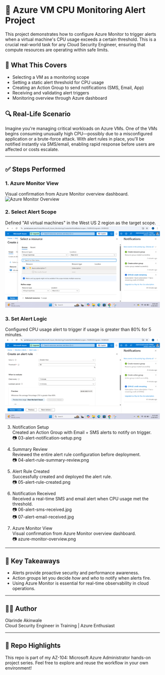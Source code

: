 # 🚨 Azure VM CPU Monitoring Alert Project

This project demonstrates how to configure Azure Monitor to trigger alerts when a virtual machine's CPU usage exceeds a certain threshold. This is a crucial real-world task for any Cloud Security Engineer, ensuring that compute resources are operating within safe limits.

## 🔧 What This Covers

- Selecting a VM as a monitoring scope
- Setting a static alert threshold for CPU usage
- Creating an Action Group to send notifications (SMS, Email, App)
- Receiving and validating alert triggers
- Monitoring overview through Azure dashboard

## 🔍 Real-Life Scenario

Imagine you're managing critical workloads on Azure VMs. One of the VMs begins consuming unusually high CPU—possibly due to a misconfigured application or a brute-force attack. With alert rules in place, you'll be notified instantly via SMS/email, enabling rapid response before users are affected or costs escalate.

---

## ✅ Steps Performed

### 1. Azure Monitor View  
Visual confirmation from Azure Monitor overview dashboard.  
![Azure Monitor Overview](01-azure-monitor-overview.png)

### 2. Select Alert Scope  
Defined "All virtual machines" in the West US 2 region as the target scope.  
![Alert Rule Scope](01-alert-rule-scope.png)

### 3. Set Alert Logic  
Configured CPU usage alert to trigger if usage is greater than 80% for 5 minutes.  
![CPU Threshold](02-cpu-threshold-condition.png)

3. Notification Setup  
   Created an Action Group with Email + SMS alerts to notify on trigger.  
   📷 03-alert-notification-setup.png

4. Summary Review  
   Reviewed the entire alert rule configuration before deployment.  
   📷 04-alert-rule-summary-review.png

5. Alert Rule Created  
   Successfully created and deployed the alert rule.  
   📷 05-alert-rule-created.png

6. Notification Received  
   Received a real-time SMS and email alert when CPU usage met the threshold.  
   📷 06-alert-sms-received.jpg  
   📷 07-alert-email-received.jpg

7. Azure Monitor View  
   Visual confirmation from Azure Monitor overview dashboard.  
   📷 azure-monitor-overview.png

---

## 🔐 Key Takeaways

- Alerts provide proactive security and performance awareness.
- Action groups let you decide *how* and *who* to notify when alerts fire.
- Using Azure Monitor is essential for real-time observability in cloud operations.

---

## 👨‍💻 Author

Olarinde Akinwale  
Cloud Security Engineer in Training | Azure Enthusiast

---

## 📌 Repo Highlights

This repo is part of my AZ-104: Microsoft Azure Administrator hands-on project series. Feel free to explore and reuse the workflow in your own environment!
